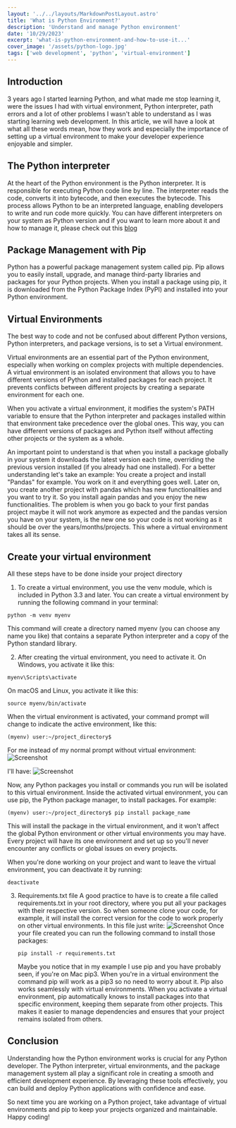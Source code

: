 ```yaml
---
layout: '../../layouts/MarkdownPostLayout.astro'
title: 'What is Python Environment?'
description: 'Understand and manage Python environment'
date: '10/29/2023'
excerpt: 'what-is-python-environment-and-how-to-use-it...'
cover_image: '/assets/python-logo.jpg'
tags: ['web development', 'python', 'virtual-environment']
---
```


## Introduction

3 years ago I started learning Python, and what made me stop learning it, were the issues I had with virtual environment, Python interpreter, path errors and a lot of other problems I wasn't able to understand as I was starting learning web development. In this article, we will have a look at what all these words mean, how they work and especially the importance of setting up a virtual environment to make your developer experience enjoyable and simpler.

## The Python interpreter

At the heart of the Python environment is the Python interpreter. It is responsible for executing Python code line by line. The interpreter reads the code, converts it into bytecode, and then executes the bytecode. This process allows Python to be an interpreted language, enabling developers to write and run code more quickly.
You can have different interpreters on your system as Python version and if you want to learn more about it and how to manage it, please check out this [blog](https://www.baeldung.com/linux/python-multiple-versions)

## Package Management with Pip

Python has a powerful package management system called pip. Pip allows you to easily install, upgrade, and manage third-party libraries and packages for your Python projects. When you install a package using pip, it is downloaded from the Python Package Index (PyPI) and installed into your Python environment.

## Virtual Environments

The best way to code and not be confused about different Python versions, Python interpreters, and package versions, is to set a Virtual environment.

Virtual environments are an essential part of the Python environment, especially when working on complex projects with multiple dependencies. A virtual environment is an isolated environment that allows you to have different versions of Python and installed packages for each project. It prevents conflicts between different projects by creating a separate environment for each one.

When you activate a virtual environment, it modifies the system's PATH variable to ensure that the Python interpreter and packages installed within that environment take precedence over the global ones. This way, you can have different versions of packages and Python itself without affecting other projects or the system as a whole.

An important point to understand is that when you install a package globally in your system it downloads the latest version each time, overriding the previous version installed (if you already had one installed). For a better understanding let's take an example:
You create a project and install "Pandas" for example. You work on it and everything goes well. Later on, you create another project with pandas which has new functionalities and you want to try it. So you install again pandas and you enjoy the new functionalities. The problem is when you go back to your first pandas project maybe it will not work anymore as expected and the pandas version you have on your system, is the new one so your code is not working as it should be over the years/months/projects. This where a virtual environment takes all its sense.

## Create your virtual environment

All these steps have to be done inside your project directory

1. To create a virtual environment, you use the venv module, which is included in Python 3.3 and later. You can create a virtual environment by running the following command in your terminal:

```
python -m venv myenv
```

This command will create a directory named myenv (you can choose any name you like) that contains a separate Python interpreter and a copy of the Python standard library.

2. After creating the virtual environment, you need to activate it. On Windows, you activate it like this:

```
myenv\Scripts\activate
```

On macOS and Linux, you activate it like this:

```
source myenv/bin/activate
```

When the virtual environment is activated, your command prompt will change to indicate the active environment, like this:

```
(myenv) user:~/project_directory$
```

For me instead of my normal prompt without virtual environment:
![Screenshot](../../../assets/no-venv.png)

I'll have:
![Screenshot](../../../assets/venv.png)

Now, any Python packages you install or commands you run will be isolated to this virtual environment.
Inside the activated virtual environment, you can use pip, the Python package manager, to install packages. For example:

```
(myenv) user:~/project_directory$ pip install package_name
```

This will install the package in the virtual environment, and it won't affect the global Python environment or other virtual environments you may have. Every project will have its one environment and set up so you'll never encounter any conflicts or global issues on every projects.

When you're done working on your project and want to leave the virtual environment, you can deactivate it by running:

```
deactivate
```

3. Requirements.txt file
   A good practice to have is to create a file called requirements.txt in your root directory, where you put all your packages with their respective version. So when someone clone your code, for example, it will install the correct version for the code to work properly on other virtual environments.
   In this file just write:
   ![Screenshot](../../../assets/requirements.png)
   Once your file created you can run the following command to install those packages:
   ```
   pip install -r requirements.txt
   ```
   Maybe you notice that in my example I use pip and you have probably seen, if you're on Mac pip3. When you're in a virtual environment the command pip will work as a pip3 so no need to worry about it. Pip also works seamlessly with virtual environments. When you activate a virtual environment, pip automatically knows to install packages into that specific environment, keeping them separate from other projects. This makes it easier to manage dependencies and ensures that your project remains isolated from others.

## Conclusion

Understanding how the Python environment works is crucial for any Python developer. The Python interpreter, virtual environments, and the package management system all play a significant role in creating a smooth and efficient development experience. By leveraging these tools effectively, you can build and deploy Python applications with confidence and ease.

So next time you are working on a Python project, take advantage of virtual environments and pip to keep your projects organized and maintainable. Happy coding!
